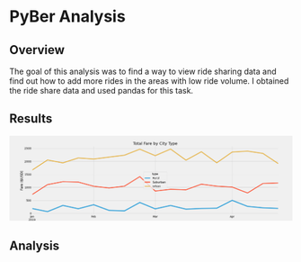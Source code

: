 # PyBer Analysis


## Overview

The goal of this analysis was to find a way to view ride sharing data and find out how to add more rides in the areas with low ride volume. I obtained the ride share data and used pandas for this task.

## Results

![Line Chart](https://github.com/MunTHREE/PyBer_Analysis/blob/main/Challenge_fare_summary.png "Line Chart")

## Analysis
